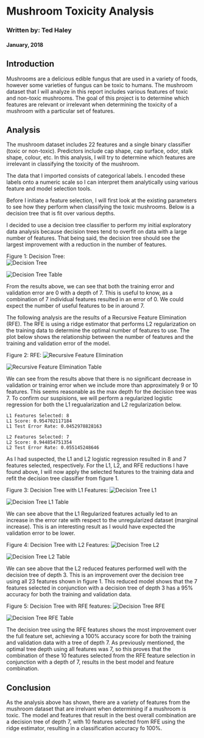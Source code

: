 # Mushroom Toxicity Analysis
### Written by: Ted Haley
#### January, 2018

## Introduction
Mushrooms are a delicious edible fungus that are used in a variety of foods, however some varieties of fungus can be toxic to humans. The mushroom dataset that I will analyze in this report includes various features of toxic and non-toxic mushrooms. The goal of this project is to determine which features are relevant or irrelevant when determining the toxicity of a mushroom with a particular set of features. 

## Analysis
The mushroom dataset includes 22 features and a single binary classifier (toxic or non-toxic). Predictors include cap shape, cap surface, odor, stalk shape, colour, etc. In this analysis, I will try to determine which features are irrelevant in classifying the toxicity of the mushroom.

The data that I imported consists of categorical labels. I encoded these labels onto a numeric scale so I can interpret them analytically using various feature and model selection tools.

Before I initiate a feature selection, I will first look at the existing parameters to see how they perform when classifying the toxic mushrooms. Below is a decision tree that is fit over various depths.

I decided to use a decision tree classifier to perform my initial exploratory data analysis because decision trees tend to overfit on data with a large number of features. That being said, the decision tree should see the largest improvement with a reduction in the number of features.

Figure 1: Decision Tree:  
![Decision Tree](../results/DecisionTree.png)

![Decision Tree Table](../results/DecisionTreeTable.png)

From the results above, we can see that both the training error and validation error are 0 with a depth of 7. This is useful to know, as a combination of 7 individual features resulted in an error of 0. We could expect the number of useful features to be in around 7.

The following analysis are the results of a Recursive Feature Elimination (RFE).  The RFE is using a ridge estimator that performs L2 regularization on the training data to determine the optimal number of features to use. The plot below shows the relationship between the number of features and the training and validation error of the model.

Figure 2: RFE: 
![Recursive Feature Elimination](../results/rfe.png)

![Recursive Feature Elimination Table](../results/RFETable.png)

We can see from the results above that there is no significant decrease in validation or training error when we include more than approximately 9 or 10 features. This seems reasonable as the max depth for the decision tree was 7. To confirm our suspisions, we will perform a regularized logistic regression for both the L1 regualarization and L2 regularization below.

```
L1 Features Selected: 8     
L1 Score: 0.954702117184      
L1 Test Error Rate: 0.0452978828163 
 
L2 Features Selected: 7  
L2 Score: 0.944854751354  
L2 Test Error Rate: 0.055145248646
```

As I had suspected, the L1 and L2 logistic regression resulted in 8 and 7 features selected, respectively. For the L1, L2, and RFE reductions I have found above, I will now apply the selected features to the training data and refit the decision tree classifier from figure 1.

Figure 3: Decision Tree with L1 Features: 
![Decision Tree L1](../results/DecisionTreeL1.png)

![ Decision Tree L1 Table](../results/DecisionTreeL1Table.png)

We can see above that the L1 Regularized features actually led to an increase in the error rate with respect to the unregularized dataset (marginal increase). This is an interesting result as I would have expected the validation error to be lower.


Figure 4: Decision Tree with L2 Features: 
![Decision Tree L2](../results/DecisionTreeL2.png)

![Decision Tree L2 Table](../results/DecisionTreeL2Table.png)

We can see above that the L2 reduced features performed well with the decision tree of depth 3. This is an improvement over the decision tree using all 23 features shown in figure 1. This reduced model shows that the 7 features selected in conjunction with a decision tree of depth 3 has a 95% accuracy for both the training and validation data.


Figure 5: Decision Tree with RFE features: 
![Decision Tree RFE](../results/DecisionTreeRFE.png)

![Decision Tree RFE Table](../results/DecisionTreeRFETable.png)

The decision tree using the RFE features shows the most improvement over the full feature set, achieving a 100% accuracy score for both the training and validation data with a tree of depth 7. As previously mentioned, the optimal tree depth using all features was 7, so this proves that the combination of these 10 features selected from the RFE feature selection in conjunction with a depth of 7, results in the best model and feature combination.


## Conclusion
As the analysis above has shown, there are a variety of features from the mushroom dataset that are irrelvant when determining if a mushroom is toxic. The model and features that result in the best overall combination are a decision tree of depth 7, with 10 features selected from RFE using the ridge estimator, resulting in a classification accuracy fo 100%.  
